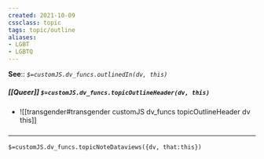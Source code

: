 ```yaml
---
created: 2021-10-09
cssclass: topic
tags: topic/outline
aliases:
- LGBT
- LGBTQ
---
```


**See**:: 
*`$=customJS.dv_funcs.outlinedIn(dv, this)`*

##### [[Queer]] `$=customJS.dv_funcs.topicOutlineHeader(dv, this)`

- ![[transgender#transgender customJS dv_funcs topicOutlineHeader dv this]]

### <hr class="dataviews"/>

`$=customJS.dv_funcs.topicNoteDataviews({dv, that:this})`

